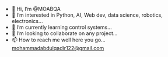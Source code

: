- 👋 Hi, I’m @MOABQA
- 👀 I’m interested in Python, AI, Web dev, data science, robotics, electronics...
- 🌱 I’m currently learning control systems...
- 💞️ I’m looking to collaborate on any project...
- 📫 How to reach me well here you go... mohammadabdulqadir122@gmail.com

<!---
MOABQA/MOABQA is a ✨ special ✨ repository because its `README.md` (this file) appears on your GitHub profile.
You can click the Preview link to take a look at your changes.
--->
